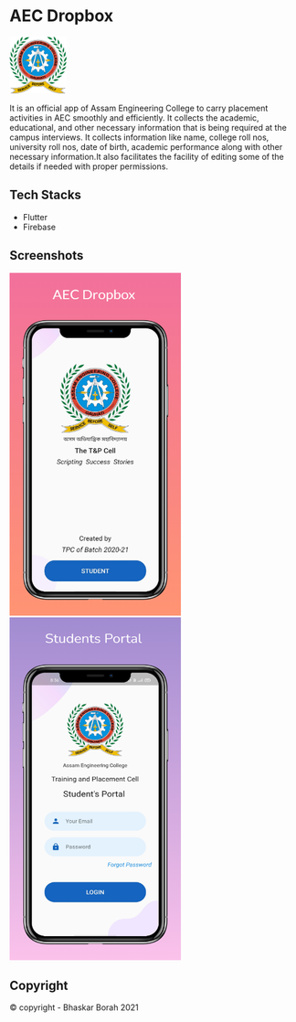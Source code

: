 # AEC Dropbox

<img src = "images/aec.png" height = 100, width = 100>

It is an official app of Assam Engineering College to carry placement activities in AEC smoothly and efficiently. It collects the academic, educational, and other necessary information that is being required at the campus interviews. It collects information like name, college roll nos, university roll nos, date of birth, academic performance along with other necessary information.It also facilitates the facility of editing some of the details if needed with proper permissions.

## Tech Stacks

- Flutter
- Firebase

## Screenshots

<img src = "screen_1.png" height = 600, width = 300>    <img src = "screen_2.png" height = 600, width = 300>

## Copyright

© copyright - Bhaskar Borah 2021
